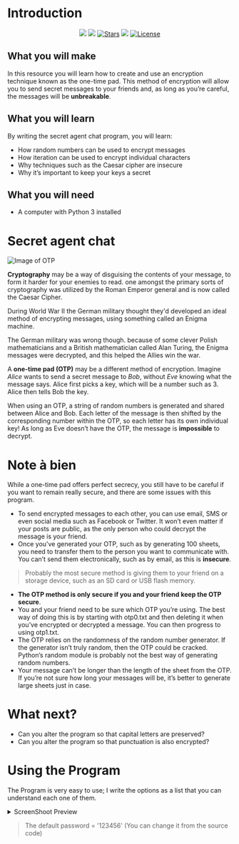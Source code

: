 # Introduction

<p align="center">
    <a href="https://github.com/RabihND/SecretMsg/graphs/contributors" alt="Contributers">
        <img src="https://img.shields.io/github/contributors/RabihND/AP2021-2022-Final?color=6fd671&logo=WhiteSource&style=for-the-badge" /></a>
    <a href="https://github.com/RabihND/SecretMsg//network/members" alt="Forks">
        <img src="https://img.shields.io/github/forks/RabihND/SecretMsg?color=cccccc&logo=Node-RED&style=for-the-badge" /></a>
    <a href=" https://github.com/RabihND/SecretMsg/stargazers">
        <img src="https://img.shields.io/github/stars/RabihND/SecretMsg?color=8e6be8&logo=Ethereum&logoColor=8e6be8&style=for-the-badge" alt="Stars" /></a>
    <a alt="Visitors">
        <img src="https://visitor-badge-reloaded.herokuapp.com/badge?page_id=RabihND/SecretMsg?color=14adfa&logo=Android&style=for-the-badge" /></a>
    <a href="https://github.com/RabihND/SecretMsg/master/LICENSE.txt">
        <img src="https://img.shields.io/github/license/RabihND/SecretMsg?color=%2363afdb&logo=letsencrypt&style=for-the-badge" alt="License"></a>
</p>


## What you will make

In this resource you will learn how to create and use an encryption technique known as the one-time pad. This method of encryption will allow you to send secret messages to your friends and, as long as you’re careful, the messages will be **unbreakable**.

## What you will learn

By writing the secret agent chat program, you will learn:

- How random numbers can be used to encrypt messages
- How iteration can be used to encrypt individual characters
- Why techniques such as the Caesar cipher are insecure
- Why it’s important to keep your keys a secret

## What you will need
- A computer with Python 3 installed

# Secret agent chat
![Image of OTP](https://ece.uwaterloo.ca/~ece150/Projects/C.1/img/otp.1.png)

__Cryptography__ may be a way of disguising the contents of your message, to form it harder for your enemies to read. one amongst the primary sorts of cryptography was utilized by the Roman Emperor general and is now called the Caesar Cipher.

During World War II the German military thought they'd developed an ideal method of encrypting messages, using something called an Enigma machine.

The German military was wrong though. because of some clever Polish mathematicians and a British mathematician called Alan Turing, the Enigma messages were decrypted, and this helped the Allies win the war.

A **one-time pad (OTP)** may be a different method of encryption. 
Imagine *Alice* wants to send a secret message to *Bob*, without *Eve* knowing what the message says. Alice first picks a key, which will be a number such as 3. Alice then tells Bob the key.

When using an OTP, a string of random numbers is generated and shared between Alice and Bob. Each letter of the message is then shifted by the corresponding number within the OTP, so each letter has its own individual key! As long as Eve doesn’t have the OTP, the message is **impossible** to decrypt.

# Note à bien

While a one-time pad offers perfect secrecy, you still have to be careful if you want to remain really secure, and there are some issues with this program.

- To send encrypted messages to each other, you can use email, SMS or even social media such as Facebook or Twitter. It won’t even matter if your posts are public, as the only person who could decrypt the message is your friend.
- Once you’ve generated your OTP, such as by generating 100 sheets, you need to transfer them to the person you want to communicate with. You can’t send them electronically, such as by email, as this is **insecure**.
>Probably the most secure method is giving them to your friend on a storage device, such as an SD card or USB flash memory.
- **The OTP method is only secure if you and your friend keep the OTP secure**.
- You and your friend need to be sure which OTP you’re using. The best way of doing this is by starting with otp0.txt and then deleting it when you’ve encrypted or decrypted a message. You can then progress to using otp1.txt.
- The OTP relies on the randomness of the random number generator. If the generator isn’t truly random, then the OTP could be cracked. Python’s random module is probably not the best way of generating random numbers.
- Your message can’t be longer than the length of the sheet from the OTP. If you’re not sure how long your messages will be, it’s better to generate large sheets just in case.

# What next?

- Can you alter the program so that capital letters are preserved?
- Can you alter the program so that punctuation is also encrypted?

# Using the Program
The Program is very easy to use; I write the options as a list that you can understand each one of them.

<details>
<summary>ScreenShoot Preview</summary>
  <body>
    <img src="/Data/OTP.jpg">
  </body>
</details>

> The default password = '123456' (You can change it from the source code)


